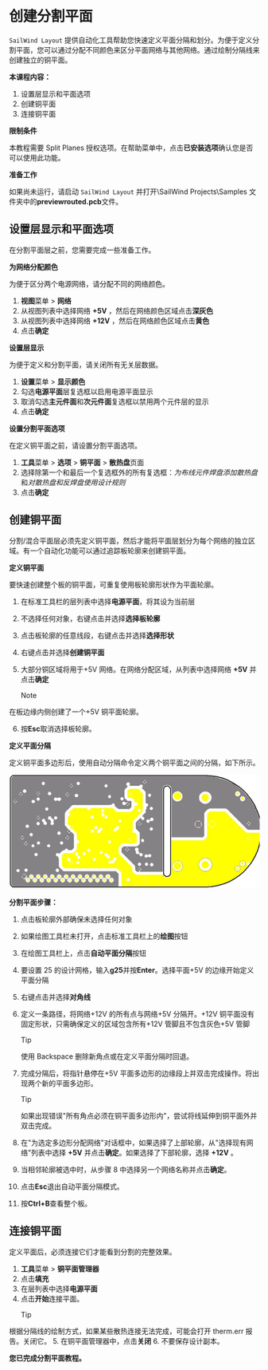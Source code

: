 # 创建分割平面

`SailWind Layout` 提供自动化工具帮助您快速定义平面分隔和划分。为便于定义分割平面，您可以通过分配不同颜色来区分平面网络与其他网络。通过绘制分隔线来创建独立的铜平面。

**本课程内容：**

1. 设置层显示和平面选项
2. 创建铜平面
3. 连接铜平面

**限制条件**

本教程需要 Split Planes 授权选项。在帮助菜单中，点击**已安装选项**确认您是否可以使用此功能。

**准备工作**

如果尚未运行，请启动 `SailWind Layout` 并打开\SailWind Projects\Samples 文件夹中的**previewrouted.pcb**文件。

## 设置层显示和平面选项

在分割平面层之前，您需要完成一些准备工作。

**为网络分配颜色**

为便于区分两个电源网络，请分配不同的网络颜色。

1. **视图**菜单 > **网络**
2. 从视图列表中选择网络 **+5V** ，然后在网络颜色区域点击**深灰色**
3. 从视图列表中选择网络 **+12V** ，然后在网络颜色区域点击**黄色**
4. 点击**确定**

**设置层显示**

为便于定义和分割平面，请关闭所有无关层数据。

1. **设置**菜单 > **显示颜色**
2. 勾选**电源平面**层复选框以启用电源平面显示
3. 取消勾选**主元件面**和**次元件面**复选框以禁用两个元件层的显示
4. 点击**确定**

**设置分割平面选项**

在定义铜平面之前，请设置分割平面选项。

1. **工具**菜单 > **选项** > **铜平面** > **散热盘**页面
2. 选择除第一个和最后一个复选框外的所有复选框：*为布线元件焊盘添加散热盘*和*对散热盘和反焊盘使用设计规则*
3. 点击**确定**

## 创建铜平面

分割/混合平面层必须先定义铜平面，然后才能将平面层划分为每个网络的独立区域。有一个自动化功能可以通过追踪板轮廓来创建铜平面。

**定义铜平面**

要快速创建整个板的铜平面，可重复使用板轮廓形状作为平面轮廓。

1. 在标准工具栏的层列表中选择**电源平面**，将其设为当前层
2. 不选择任何对象，右键点击并选择**选择板轮廓**
3. 点击板轮廓的任意线段，右键点击并选择**选择形状**
4. 右键点击并选择**创建铜平面**
5. 大部分铜区域将用于+5V 网络。在网络分配区域，从列表中选择网络 **+5V** 并点击**确定**

    > [!NOTE]
 在板边缘内侧创建了一个+5V 铜平面轮廓。

6. 按**Esc**取消选择板轮廓。

**定义平面分隔**

定义铜平面多边形后，使用自动分隔命令定义两个铜平面之间的分隔，如下所示。

![](/layout/tutorial/10/_page_1_Picture_18.jpeg)

**分割平面步骤：**

1. 点击板轮廓外部确保未选择任何对象
2. 如果绘图工具栏未打开，点击标准工具栏上的**绘图**按钮
3. 在绘图工具栏上，点击**自动平面分隔**按钮
4. 要设置 25 的设计网格，输入**g25**并按**Enter**。选择平面+5V 的边缘开始定义平面分隔
5. 右键点击并选择**对角线**
6. 定义一条路径，将网络+12V 的所有点与网络+5V 分隔开。+12V 铜平面没有固定形状，只需确保定义的区域包含所有+12V 管脚且不包含灰色+5V 管脚

   > [!TIP]
   >  使用 Backspace 删除新角点或在定义平面分隔时回退。

7. 完成分隔后，将指针悬停在+5V 平面多边形的边缘段上并双击完成操作。将出现两个新的平面多边形。
    > [!TIP]
     如果出现错误"所有角点必须在铜平面多边形内"，尝试将线延伸到铜平面外并双击完成。
8. 在"为选定多边形分配网络"对话框中，如果选择了上部轮廓，从"选择现有网络"列表中选择 **+5V** 并点击**确定**。如果选择了下部轮廓，选择 **+12V** 。
9. 当相邻轮廓被选中时，从步骤 8 中选择另一个网络名称并点击**确定**。
10. 点击**Esc**退出自动平面分隔模式。
11. 按**Ctrl+B**查看整个板。

## 连接铜平面

定义平面后，必须连接它们才能看到分割的完整效果。

1. **工具**菜单 > **铜平面管理器**
2. 点击**填充**
3. 在层列表中选择**电源平面**
4. 点击**开始**连接平面。
    > [!TIP]
 根据分隔线的绘制方式，如果某些散热连接无法完成，可能会打开 therm.err 报告。关闭它。
5. 在铜平面管理器中，点击**关闭**
6. 不要保存设计副本。

**您已完成分割平面教程。**